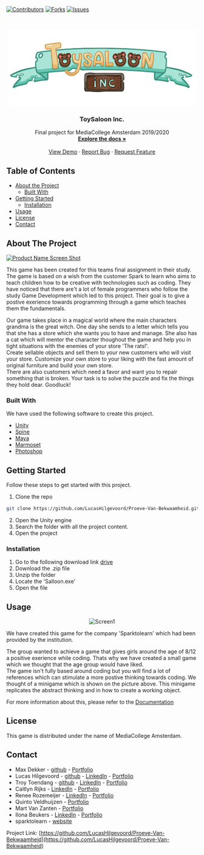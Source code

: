 <!-- PROJECT SHIELDS -->
<!--
*** I'm using markdown "reference style" links for readability.
*** Reference links are enclosed in brackets [ ] instead of parentheses ( ).
*** See the bottom of this document for the declaration of the reference variables
*** for contributors-url, forks-url, etc. This is an optional, concise syntax you may use.
*** https://www.markdownguide.org/basic-syntax/#reference-style-links
-->
[![Contributors][contributors-shield]][contributors-url]
[![Forks][forks-shield]][forks-url]
[![Issues][issues-shield]][issues-url]


<br />
<p align="center">
  <a href="https://github.com/LucasHilgevoord/Proeve-Van-Bekwaamheid">
    <img src="ToySalloon/ToySalloon/Assets/Game/Sprites/Main%20Screen/Logo%20Sprites/logo_00054.png" alt="Logo" width="500" height="200">
  </a>

  <h3 align="center">ToySaloon Inc.</h3>

  <p align="center">
    Final project for MediaCollege Amsterdam 2019/2020
    <br />
    <a href="https://drive.google.com/file/d/1EmPZ5AIcEQLI3x7PtXlkRcyaKX-yjkj4/view?usp=sharing"><strong>Explore the docs »</strong></a>
    <br />
    <br />
    <a href="https://lucashilgevoord.com/demo/ToySaloon/index.html">View Demo</a>
    ·
    <a href="https://github.com/LucasHilgevoord/Proeve-Van-Bekwaamheid/issues">Report Bug</a>
    ·
    <a href="https://github.com/LucasHilgevoord/Proeve-Van-Bekwaamheid/issues">Request Feature</a>
  </p>
</p>



<!-- TABLE OF CONTENTS -->
## Table of Contents

* [About the Project](#about-the-project)
  * [Built With](#built-with)
* [Getting Started](#getting-started)
  * [Installation](#installation)
* [Usage](#usage)
* [License](#license)
* [Contact](#contact)



<!-- ABOUT THE PROJECT -->
## About The Project

[![Product Name Screen Shot][product-screenshot]](https://example.com)

This game has been created for this teams final assignment in their study. The game is based on a wish from the customer Spark to learn who aims to teach children how to be creative with technologies such as coding. They have noticed that there are't a lot of female programmers who follow the study Game Development which led to this project. Their goal is to give a postive exerience towards programming through a game which teaches them the fundamentals.

Our game takes place in a magical world where the main characters grandma is the great witch. One day she sends to a letter which tells you that she has a store which she wants you to have and manage. She also has a cat which will mentor the character thoughout the game and help you in tight situations with the enemies of your store 'The rats!'. \
Create sellable objects and sell them to your new customers who will visit your store. Customize your own store to your liking with the fast amount of original furniture and build your own store. \
There are also customers which need a favor and want you to repair something that is broken. Your task is to solve the puzzle and fix the things they hold dear.
Goodluck!

### Built With
We have used the following software to create this project.
* [Unity](https://unity.com/)
* [Spine](http://esotericsoftware.com/)
* [Maya](https://www.autodesk.nl/products/maya/overview)
* [Marmoset](https://marmoset.co/)
* [Photoshop](https://www.adobe.com/nl/products/photoshop.html)

<!-- GETTING STARTED -->
## Getting Started

Follow these steps to get started with this project.
1. Clone the repo
```sh
git clone https://github.com/LucasHilgevoord/Proeve-Van-Bekwaamheid.git
```
2. Open the Unity engine
3. Search the folder with all the project content.
4. Open the project

### Installation

1. Go to the following download link [drive](https://drive.google.com/file/d/11EYYVf063lPdsmH1EgG5RSy5evHoDS_s/view?usp=sharing)
2. Download the .zip file
3. Unzip the folder
4. Locate the 'Salloon.exe'
5. Open the file


<!-- USAGE EXAMPLES -->
## Usage
<p align="center">
<img src="https://i.imgur.com/pczpXDU.png" alt="Screen1" width="700" height="400">
</p>
We have created this game for the company 'Sparktolearn' which had been provided by the institution. 

The group wanted to achieve a game that gives girls around the age of 8/12 a positive exerience while coding. Thats why we have created a small game which we thought that the age group would have liked. \
The game isn't fully based around coding but you will find a lot of references which can stimulate a more postive thinking towards coding. We thought of a minigame which is shown on the picture above. This minigame replicates the abstract thinking and in how to create a working object.

For more information about this, please refer to the [Documentation](https://drive.google.com/file/d/1EmPZ5AIcEQLI3x7PtXlkRcyaKX-yjkj4/view?usp=sharing)


<!-- LICENSE -->
## License

This game is distributed under the name of MediaCollege Amsterdam.


<!-- CONTACT -->
## Contact

* Max Dekker - [github](https://github.com/MaxHDekker) - [Portfolio](https://xamrekked.wixsite.com/maxdekker)
* Lucas Hilgevoord - [github](https://github.com/LucasHilgevoord) - [LinkedIn](https://www.linkedin.com/in/lucashilgevoord/) - [Portfolio](https://lucashilgevoord.com)
* Troy Toendang - [github](https://github.com/Troy2000) - [LinkedIn](https://www.linkedin.com/in/troy-toendang-1ba372150/) - [Portfolio](http://troy-toendang.com/)
* Caitlyn Rijks - [LinkedIn](https://www.linkedin.com/in/caitlyn-rijks-146902153/) - [Portfolio](http://www.caitlynrijks.nl/)
* Renee Rozemeijer - [LinkedIn](https://www.linkedin.com/in/ren%C3%A9e-rozemeijer-b0aa63151/) - [Portfolio](http://reneerozemeijer.nl/)
* Quinto Veldhuijzen - [Portfolio](http://22806.hosts.ma-cloud.nl/)
* Mart Van Zanten - [Portfolio](https://martvanzanten.wixsite.com/mysite)
* Ilona Beukers - [LinkedIn](https://www.linkedin.com/in/ilona-b-b07a80142/) - [Portfolio](http://ilonabeukers.nl/)
* sparktolearn - [website](https://www.sparktolearn.org/)

Project Link: [https://github.com/LucasHilgevoord/Proeve-Van-Bekwaamheid](https://github.com/LucasHilgevoord/Proeve-Van-Bekwaamheid)

<!-- MARKDOWN LINKS & IMAGES -->
<!-- https://www.markdownguide.org/basic-syntax/#reference-style-links -->
[contributors-shield]: https://img.shields.io/github/contributors/othneildrew/Best-README-Template.svg?style=flat-square
[contributors-url]: https://github.com/LucasHilgevoord/Proeve-Van-Bekwaamheid/graphs/contributors
[forks-shield]: https://img.shields.io/github/forks/othneildrew/Best-README-Template.svg?style=flat-square
[forks-url]: https://github.com/LucasHilgevoord/Proeve-Van-Bekwaamheid/network/members
[issues-shield]: https://img.shields.io/github/issues/othneildrew/Best-README-Template.svg?style=flat-square
[issues-url]: https://github.com/LucasHilgevoord/Proeve-Van-Bekwaamheid/issues
[product-screenshot]: https://i.imgur.com/OEkaiuI.png
